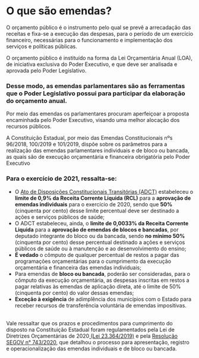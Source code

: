 # O que são emendas?

O orçamento público é o instrumento pelo qual se prevê a arrecadação das receitas e fixa-se a execução das despesas, para o período de um exercício financeiro, necessárias para o funcionamento e implementação dos serviços e políticas públicas.

O orçamento público é instituído na forma da Lei Orçamentária Anual (LOA), de iniciativa exclusiva do Poder Executivo, e que deve ser analisada e aprovada pelo Poder Legislativo.

### Desse modo, as **emendas parlamentares** são as ferramentas que o Poder Legislativo possui para participar da elaboração do orçamento anual.

Por meio das emendas os parlamentares procuram aperfeiçoar a proposta encaminhada pelo Poder Executivo, visando uma melhor alocação dos recursos públicos.

A Constituição Estadual, por meio das Emendas Constitucionais nºs 96/2018, 100/2019 e 101/2019, dispõe sobre os parâmetros para a realização das emendas parlamentares individuais e de bloco ou bancada, as quais são de execução orçamentária e financeira obrigatória pelo Poder Executivo

### Para o exercício de 2021, ressalta-se:

*  O [Ato de Disposições Constitucionais Transitórias (ADCT)](https://www.almg.gov.br/consulte/legislacao/completa/completa-nova-min.html?tipo=ADT\&num=1989\&comp=\&ano=1989\&texto=consolidado#texto) estabeleceu o **limite de 0,9% da Receita Corrente Líquida (RCL)** para a **aprovação de emendas individuais** para o exercício de 2020, sendo que **50%** (cinquenta por cento) desse limite percentual deve ser destinado a ações e serviços públicos de saúde;
* O ADCT estabeleceu, ainda, o **limite de 0,0033% da Receita Corrente Liquida** para a **aprovação de emendas de blocos e bancadas**, por deputado integrante do bloco ou da bancada, sendo **no mínimo 50%** (cinquenta por cento) desse percentual destinado a ações e serviços públicos de saúde ou à manutenção e ao desenvolvimento do ensino;
* **É vedado** o cômputo de qualquer percentual de restos a pagar das programações orçamentárias para o cumprimento da execução orçamentária e financeira das emendas individuais;
* Para emendas de **bloco ou bancada**, poderão ser consideradas, para o cômputo da execução orçamentária, as despesas inscritas em restos a pagar relativas às emendas de aplicação direta, até o limite de 50% (cinquenta por cento) do valor dessas emendas;
* **Exceção à exigência** de adimplência dos municípios com o Estado para receber recursos de transferência voluntária de emendas impositivas.

\
Vale ressaltar que  os prazos e procedimentos para cumprimento do disposto na Constituição Estadual foram regulamentados pela Lei de Diretrizes Orçamentárias de 2020[ (Lei 23.364/2019)](https://www.almg.gov.br/consulte/legislacao/completa/completa.html?ano=2019\&num=23364\&tipo=LEI) e pela [Resolução SEGOV n° 743/2020](http://www.sigconsaida.mg.gov.br/wp-content/uploads/arquivos/resolucoes/resolucao\_segov\_743\_2020.pdf), que detalhou o processo para apresentação, registro e operacionalização das emendas individuais e de bloco ou bancada.
